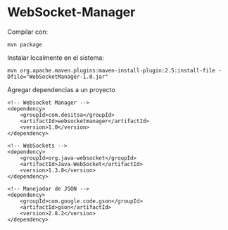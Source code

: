 # WebSocket-Manager

Compilar con:

```mvn package```

Instalar localmente en el sistema:

```mvn org.apache.maven.plugins:maven-install-plugin:2.5:install-file -Dfile="WebSocketManager-1.0.jar"```

Agregar dependencias a un proyecto

```
<!-- Websocket Manager -->
<dependency>
    <groupId>com.desitsa</groupId>
    <artifactId>websocketmanager</artifactId>
    <version>1.0</version>
</dependency>

<!-- WebSockets -->
<dependency>
    <groupId>org.java-websocket</groupId>
    <artifactId>Java-WebSocket</artifactId>
    <version>1.3.8</version>
</dependency>

<!-- Manejador de JSON -->
<dependency>
    <groupId>com.google.code.gson</groupId>
    <artifactId>gson</artifactId>
    <version>2.8.2</version>
</dependency>
```